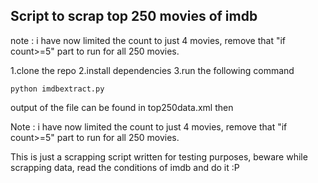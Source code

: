 ## Script to scrap top 250 movies of imdb

note : i have now limited the count to just 4 movies, remove that "if count>=5" part to run for all 250 movies.

1.clone the repo
2.install dependencies
3.run the following command

`python imdbextract.py `

output of the file can be found in top250data.xml then

Note : i have now limited the count to just 4 movies, remove that "if count>=5" part to run for all 250 movies.

This is just a scrapping script written for testing purposes, beware while scrapping data, read the conditions of imdb and do it :P
